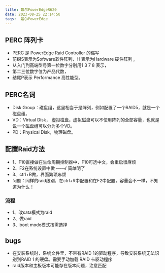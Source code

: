 ```yaml
---
title: 戴尔PowerEdgeR620
date: 2023-08-25 22:14:50
tags:  戴尔PowerEdge
---
```

## PERC 阵列卡

* PERC 是 PowerEdge Raid Controller 的缩写
* 前缀S表示为Software软件阵列，H 表示为Hardware 硬件阵列 ,
* 从入门到高端型号第一位数字分别用1 3 7 8 表示，
* 第二三位数字位为产品代数，
* 结尾P表示 Performance 高性能型。

## PERC名词

* Disk Group：磁盘组，这里相当于是阵列，例如配置了一个RAID5，就是一个磁盘组。
* VD：Virtual Disk， 虚拟磁盘，虚拟磁盘可以不使用阵列的全部容量，也就是说一个磁盘组可以分为多个VD。
* PD：Physical Disk，物理磁盘。


## 配置Raid方法

* 1、F10直接做在生命周期控制器中，F10可选中文，会重启很麻烦
* 2、F2在系统设置中做  ----√   简单明了
* 3、ctrl+R做，界面繁琐麻烦
* 问题：同样的raid级别，在ctrl+R中配置和在F2中配置，容量会不一样，不知道为什么！

### 流程
* 1、改sata模式为raid
* 2、做raid
* 3、boot mode模式按需选择

## bugs
* 在安装系统时，系统文件里，不带有RAID 1的驱动程序，导致安装系统无法识别到RAID 1 的硬盘。需要手动加载 RAID 卡驱动程序
* raid版本和主板版本可能存在版本问题，注意匹配



